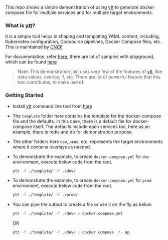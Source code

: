 This repo shows a simple demonstration of using [ytt](https://carvel.dev/ytt/) to generate docker compose file for multiple services and for multiple target environments.

### What is [ytt](https://carvel.dev/ytt/)?

It is a simple tool helps in shaping and templating YAML content, including, Kubernetes configuration, Concourse pipelines, Docker Compose files, etc. This is maintained by [CNCF](https://www.cncf.io/sandbox-projects/)

For documentation, refer [here](https://carvel.dev/ytt/docs/v0.46.x/), there are lot of samples with playground, which can be found [here](https://carvel.dev/ytt/#playground)

> Note: This demonstration just uses very few of the features of [ytt](https://carvel.dev/ytt/), like data values, overlay, if, etc. There are lot of powerful feature that this tool contributes, to make use of. 

### Getting Started

- Install [ytt](https://carvel.dev/ytt/) command line tool from [here](https://carvel.dev/ytt/docs/v0.46.x/install/)

- The `template` folder here contains the template for the docker-compose file and the defaults. In this case, there is a default file for docker-compose itself. The defaults include each services too, here as an example, there is redis and db for demonstration purpose.

- The other folders here `dev`, `prod`, etc. represents the target environments where it contains overlays as needed.

- To demonstrate the example, to create `docker-compose.yml` for `dev` environment, execute below code from the root.

    ```sh
    ytt -f ./template/ -f ./dev/
    ```

- To demonstrate the example, to create `docker-compose.yml` for `prod` environment, execute below code from the root.

    ```sh
    ytt -f ./template/ -f ./prod/
    ```

- You can pipe the output to create a file or use it on the fly as below.

    ```sh
    ytt -f ./template/ -f ./dev/ > docker-compose.yml
    ```
    OR
    
    ```sh
    ytt -f ./template/ -f ./dev/ | docker compose -f- up
    ```